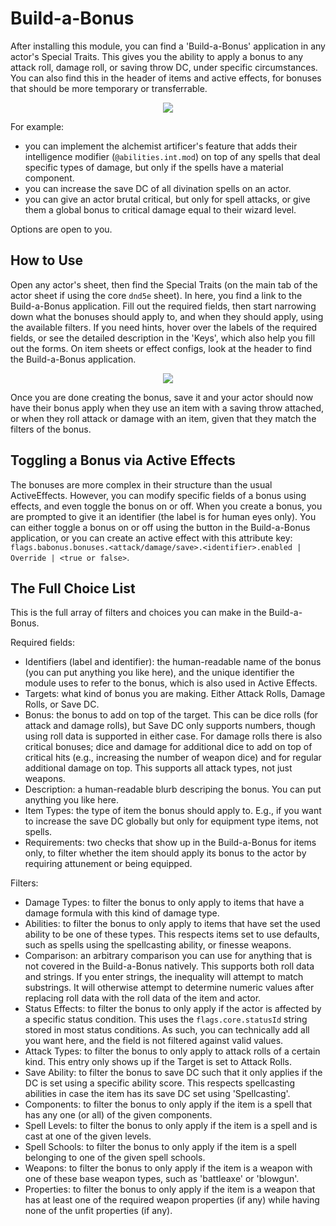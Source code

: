 # Build-a-Bonus

After installing this module, you can find a 'Build-a-Bonus' application in any actor's Special Traits. This gives you the ability to apply a bonus to any attack roll, damage roll, or saving throw DC, under specific circumstances. You can also find this in the header of items and active effects, for bonuses that should be more temporary or transferrable.

<p align="center">
  <img src="https://user-images.githubusercontent.com/50169243/186771931-0aa81f95-7258-4f03-b418-98a66ea45ea9.png">
</p>

For example:
- you can implement the alchemist artificer's feature that adds their intelligence modifier (`@abilities.int.mod`) on top of any spells that deal specific types of damage, but only if the spells have a material component.
- you can increase the save DC of all divination spells on an actor.
- you can give an actor brutal critical, but only for spell attacks, or give them a global bonus to critical damage equal to their wizard level.

Options are open to you.

## How to Use
Open any actor's sheet, then find the Special Traits (on the main tab of the actor sheet if using the core `dnd5e` sheet). In here, you find a link to the Build-a-Bonus application. Fill out the required fields, then start narrowing down what the bonuses should apply to, and when they should apply, using the available filters. If you need hints, hover over the labels of the required fields, or see the detailed description in the 'Keys', which also help you fill out the forms. On item sheets or effect configs, look at the header to find the Build-a-Bonus application.

<p align="center">
  <img src="https://user-images.githubusercontent.com/50169243/186772217-e06465d0-a832-46b0-9196-0f3ad3d78e58.png">
</p>

Once you are done creating the bonus, save it and your actor should now have their bonus apply when they use an item with a saving throw attached, or when they roll attack or damage with an item, given that they match the filters of the bonus.

## Toggling a Bonus via Active Effects
The bonuses are more complex in their structure than the usual ActiveEffects. However, you can modify specific fields of a bonus using effects, and even toggle the bonus on or off. When you create a bonus, you are prompted to give it an identifier (the label is for human eyes only). You can either toggle a bonus on or off using the button in the Build-a-Bonus application, or you can create an active effect with this attribute key: `flags.babonus.bonuses.<attack/damage/save>.<identifier>.enabled | Override | <true or false>`.

## The Full Choice List
This is the full array of filters and choices you can make in the Build-a-Bonus.

Required fields:
- Identifiers (label and identifier): the human-readable name of the bonus (you can put anything you like here), and the unique identifier the module uses to refer to the bonus, which is also used in Active Effects.
- Targets: what kind of bonus you are making. Either Attack Rolls, Damage Rolls, or Save DC.
- Bonus: the bonus to add on top of the target. This can be dice rolls (for attack and damage rolls), but Save DC only supports numbers, though using roll data is supported in either case. For damage rolls there is also critical bonuses; dice and damage for additional dice to add on top of critical hits (e.g., increasing the number of weapon dice) and for regular additional damage on top. This supports all attack types, not just weapons.
- Description: a human-readable blurb descriping the bonus. You can put anything you like here.
- Item Types: the type of item the bonus should apply to. E.g., if you want to increase the save DC globally but only for equipment type items, not spells.
- Requirements: two checks that show up in the Build-a-Bonus for items only, to filter whether the item should apply its bonus to the actor by requiring attunement or being equipped.

Filters:
- Damage Types: to filter the bonus to only apply to items that have a damage formula with this kind of damage type.
- Abilities: to filter the bonus to only apply to items that have set the used ability to be one of these types. This respects items set to use defaults, such as spells using the spellcasting ability, or finesse weapons.
- Comparison: an arbitrary comparison you can use for anything that is not covered in the Build-a-Bonus natively. This supports both roll data and strings. If you enter strings, the inequality will attempt to match substrings. It will otherwise attempt to determine numeric values after replacing roll data with the roll data of the item and actor.
- Status Effects: to filter the bonus to only apply if the actor is affected by a specific status condition. This uses the `flags.core.statusId` string stored in most status conditions. As such, you can technically add all you want here, and the field is not filtered against valid values.
- Attack Types: to filter the bonus to only apply to attack rolls of a certain kind. This entry only shows up if the Target is set to Attack Rolls.
- Save Ability: to filter the bonus to save DC such that it only applies if the DC is set using a specific ability score. This respects spellcasting abilities in case the item has its save DC set using 'Spellcasting'.
- Components: to filter the bonus to only apply if the item is a spell that has any one (or all) of the given components.
- Spell Levels: to filter the bonus to only apply if the item is a spell and is cast at one of the given levels.
- Spell Schools: to filter the bonus to only apply if the item is a spell belonging to one of the given spell schools.
- Weapons: to filter the bonus to only apply if the item is a weapon with one of these base weapon types, such as 'battleaxe' or 'blowgun'.
- Properties: to filter the bonus to only apply if the item is a weapon that has at least one of the required weapon properties (if any) while having none of the unfit properties (if any).